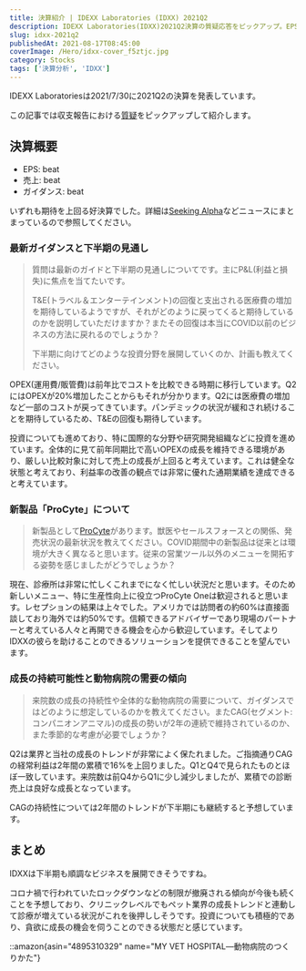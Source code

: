 ```yaml
---
title: 決算紹介 | IDEXX Laboratories (IDXX) 2021Q2
description: IDEXX Laboratories(IDXX)2021Q2決算の質疑応答をピックアップ。EPS・売上・ガイダンス全てbeatの好決算、新製品ProCyteの導入状況、コンパニオンアニマルセグメントの成長持続性、T&E回復と投資計画を紹介。
slug: idxx-2021q2
publishedAt: 2021-08-17T08:45:00
coverImage: /Hero/idxx-cover_f5ztjc.jpg
category: Stocks
tags: ['決算分析', 'IDXX']
---
```


IDEXX Laboratoriesは2021/7/30に2021Q2の決算を発表しています。

この記事では収支報告における[質疑](https://www.fool.com/earnings/call-transcripts/2021/07/30/idexx-laboratories-inc-idxx-q2-2021-earnings-call/)をピックアップして紹介します。

## 決算概要

- EPS: beat
- 売上: beat
- ガイダンス: beat

いずれも期待を上回る好決算でした。詳細は[Seeking Alpha](https://seekingalpha.com/news/3722182-idexx-laboratories-eps-beats-0_23-beats-on-revenue)などニュースにまとまっているので参照してください。

### 最新ガイダンスと下半期の見通し

> 質問は最新のガイドと下半期の見通しについてです。主にP&L(利益と損失)に焦点を当てたいです。
>
> T&E(トラベル＆エンターテインメント)の回復と支出される医療費の増加を期待しているようですが、それがどのように戻ってくると期待しているのかを説明していただけますか？またその回復は本当にCOVID以前のビジネスの方法に戻れるのでしょうか？
>
> 下半期に向けてどのような投資分野を展開していくのか、計画も教えてください。

OPEX(運用費/販管費)は前年比でコストを比較できる時期に移行しています。Q2にはOPEXが20%増加したことからもそれが分かります。Q2には医療費の増加など一部のコストが戻ってきています。パンデミックの状況が緩和され続けることを期待しているため、T&Eの回復も期待しています。

投資についても進めており、特に国際的な分野や研究開発組織などに投資を進めています。全体的に見て前年同期比で高いOPEXの成長を維持できる環境があり、厳しい比較対象に対して売上の成長が上回ると考えています。これは健全な状態と考えており、利益率の改善の観点では非常に優れた通期業績を達成できると考えています。

### 新製品「ProCyte」について

> 新製品として[ProCyte](https://www.idexx.co.jp/ja/veterinary/analyzers/procyte-dx-analyzer/)があります。獣医やセールスフォースとの関係、発売状況の最新状況を教えてください。COVID期間中の新製品は従来とは環境が大きく異なると思います。従来の営業ツール以外のメニューを開拓する姿勢を感じましたがどうでしょうか？

現在、診療所は非常に忙しくこれまでになく忙しい状況だと思います。そのため新しいメニュー、特に生産性向上に役立つProCyte Oneは歓迎されると思います。レセプションの結果は上々でした。アメリカでは訪問者の約60%は直接面談しており海外では約50%です。信頼できるアドバイザーであり現場のパートナーと考えている人々と再開できる機会を心から歓迎しています。そしてよりIDXXの彼らを助けることのできるソリューションを提供できることを望んでいます。

### 成長の持続可能性と動物病院の需要の傾向

> 来院数の成長の持続性や全体的な動物病院の需要について、ガイダンスではどのように想定しているのかを教えてください。またCAG(セグメント:コンパニオンアニマル)の成長の勢いが2年の連続で維持されているのか、また季節的な考慮が必要でしょうか？

Q2は業界と当社の成長のトレンドが非常によく保たれました。ご指摘通りCAGの経常利益は2年間の累積で16%を上回りました。Q1とQ4で見られたものとほぼ一致しています。来院数は前Q4からQ1に少し減少しましたが、累積での診断売上は良好な成長となっています。

CAGの持続性については2年間のトレンドが下半期にも継続すると予想しています。

## まとめ

IDXXは下半期も順調なビジネスを展開できそうですね。

コロナ禍で行われていたロックダウンなどの制限が撤廃される傾向が今後も続くことを予想しており、クリニックレベルでもペット業界の成長トレンドと連動して診療が増えている状況がこれを後押ししそうです。投資についても積極的であり、貪欲に成長の機会を伺うことのできる状態だと感じています。

::amazon{asin="4895310329" name="MY VET HOSPITAL―動物病院のつくりかた"}
